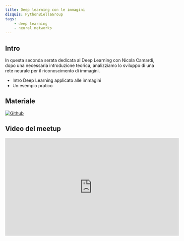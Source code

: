 ```yaml
---
title: Deep learning con le immagini
disquis: PythonBiellaGroup
tags:
    - deep learning
    - neural networks
---
```


## Intro

In questa seconda serata dedicata al Deep Learning con Nicola Camardi, dopo una necessaria introduzione teorica, analizziamo lo sviluppo di una rete neurale per il riconoscimento di immagini.

* Intro Deep Learning applicato alle immagini
* Un esempio pratico
 
## Materiale

[![Github](https://img.shields.io/badge/GitHub-181717.svg?style=for-the-badge&logo=GitHub&logoColor=white)](https://github.com/PythonBiellaGroup/MaterialeSerate/tree/master/IntroDeepLearning/Serata%202%20-%20Convolutional%20Neural%20Net)

## Video del meetup

<iframe width="560" height="315" src="https://www.youtube.com/embed/cP7TuzW7r1k?si=XOxzooLSQQ2p9P1K" title="YouTube video player" frameborder="0" allow="accelerometer; autoplay; clipboard-write; encrypted-media; gyroscope; picture-in-picture; web-share" allowfullscreen></iframe>